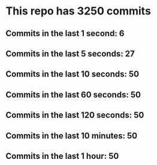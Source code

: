 # This repo has 3250 commits

## Commits in the last 1 second: 6
## Commits in the last 5 seconds: 27
## Commits in the last 10 seconds: 50
## Commits in the last 60 seconds: 50
## Commits in the last 120 seconds: 50
## Commits in the last 10 minutes: 50
## Commits in the last 1 hour: 50
